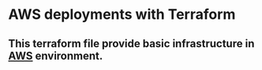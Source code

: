 AWS deployments with Terraform
=================================
## This terraform file provide basic infrastructure in [AWS](https://aws.amazon.com) environment.
